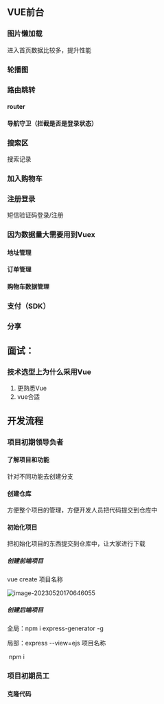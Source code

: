 ## VUE前台

### 图片懒加载

进入首页数据比较多，提升性能

### 轮播图

### 路由跳转

#### router

#### 导航守卫（拦截是否是登录状态）

### 搜索区

搜索记录

### 加入购物车

### 注册登录

短信验证码登录/注册



### 因为数据量大需要用到Vuex

#### 地址管理

#### 订单管理

#### 购物车数据管理



### 支付（SDK）



### 分享



## 面试：

### 技术选型上为什么采用Vue

1. 更熟悉Vue
2. vue合适



## 开发流程

### 项目初期领导负者

#### 了解项目和功能

针对不同功能去创建分支

#### 创建仓库

方便整个项目的管理，方便开发人员把代码提交到仓库中

#### 初始化项目

把初始化项目的东西提交到仓库中，让大家进行下载

##### 创建前端项目

vue create 项目名称

![image-20230520170646055](C:\Users\LWJ\AppData\Roaming\Typora\typora-user-images\image-20230520170646055.png)

##### 创建后端项目

全局：npm i express-generator -g

局部：express --view=ejs 项目名称

​			npm i



### 项目初期员工

#### 克隆代码